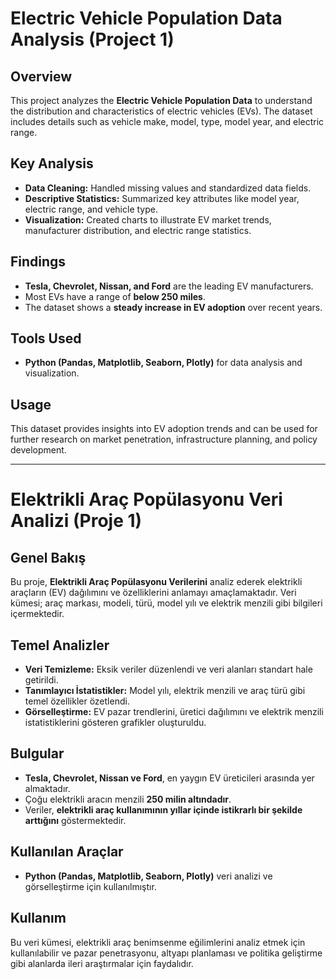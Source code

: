 # Electric Vehicle Population Data Analysis (Project 1)

## Overview
This project analyzes the **Electric Vehicle Population Data** to understand the distribution and characteristics of electric vehicles (EVs). The dataset includes details such as vehicle make, model, type, model year, and electric range.

## Key Analysis
- **Data Cleaning:** Handled missing values and standardized data fields.
- **Descriptive Statistics:** Summarized key attributes like model year, electric range, and vehicle type.
- **Visualization:** Created charts to illustrate EV market trends, manufacturer distribution, and electric range statistics.

## Findings
- **Tesla, Chevrolet, Nissan, and Ford** are the leading EV manufacturers.
- Most EVs have a range of **below 250 miles**.
- The dataset shows a **steady increase in EV adoption** over recent years.

## Tools Used
- **Python (Pandas, Matplotlib, Seaborn, Plotly)** for data analysis and visualization.

## Usage
This dataset provides insights into EV adoption trends and can be used for further research on market penetration, infrastructure planning, and policy development.

---

# Elektrikli Araç Popülasyonu Veri Analizi (Proje 1)

## Genel Bakış
Bu proje, **Elektrikli Araç Popülasyonu Verilerini** analiz ederek elektrikli araçların (EV) dağılımını ve özelliklerini anlamayı amaçlamaktadır. Veri kümesi; araç markası, modeli, türü, model yılı ve elektrik menzili gibi bilgileri içermektedir.

## Temel Analizler
- **Veri Temizleme:** Eksik veriler düzenlendi ve veri alanları standart hale getirildi.
- **Tanımlayıcı İstatistikler:** Model yılı, elektrik menzili ve araç türü gibi temel özellikler özetlendi.
- **Görselleştirme:** EV pazar trendlerini, üretici dağılımını ve elektrik menzili istatistiklerini gösteren grafikler oluşturuldu.

## Bulgular
- **Tesla, Chevrolet, Nissan ve Ford**, en yaygın EV üreticileri arasında yer almaktadır.
- Çoğu elektrikli aracın menzili **250 milin altındadır**.
- Veriler, **elektrikli araç kullanımının yıllar içinde istikrarlı bir şekilde arttığını** göstermektedir.

## Kullanılan Araçlar
- **Python (Pandas, Matplotlib, Seaborn, Plotly)** veri analizi ve görselleştirme için kullanılmıştır.

## Kullanım
Bu veri kümesi, elektrikli araç benimsenme eğilimlerini analiz etmek için kullanılabilir ve pazar penetrasyonu, altyapı planlaması ve politika geliştirme gibi alanlarda ileri araştırmalar için faydalıdır.

